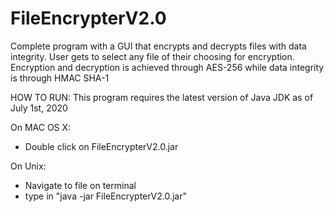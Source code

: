 # FileEncrypterV2.0
Complete program with a GUI that encrypts and decrypts files with data integrity.  User gets to select any file of their choosing for encryption. Encryption and decryption is achieved through AES-256 while data integrity is through HMAC SHA-1 


HOW TO RUN:
This program requires the latest version of Java JDK as of July 1st, 2020

On MAC OS X:
  - Double click on FileEncrypterV2.0.jar
  
On Unix:
  - Navigate to file on terminal
  - type in "java -jar FileEncrypterV2.0.jar"
  
  
  
  
